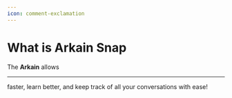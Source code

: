 ```yaml
---
icon: comment-exclamation
---
```


# What is Arkain Snap

The **Arkain** allows

***

faster, learn better, and keep track of all your conversations with ease!&#x20;
